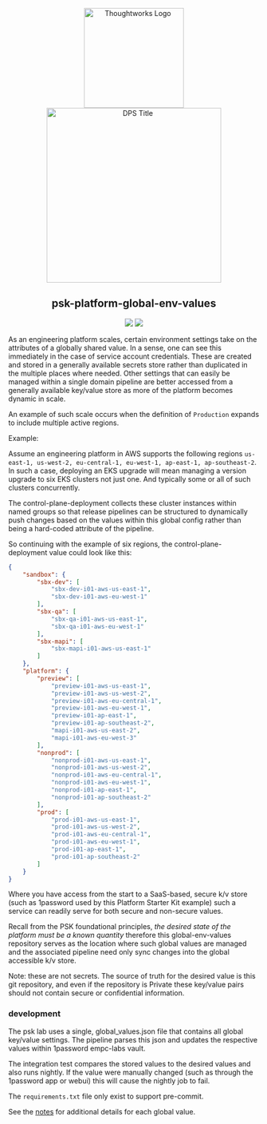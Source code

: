 <div align="center">
	<p>
	<img alt="Thoughtworks Logo" src="https://raw.githubusercontent.com/twplatformlabs/static/master/thoughtworks_flamingo_wave.png?sanitize=true" width=200 /><br />
	<img alt="DPS Title" src="https://raw.githubusercontent.com/twplatformlabs/static/master/EMPCPlatformStarterKitsImage.png?sanitize=true" width=350/><br />
	<h2>psk-platform-global-env-values</h2>
	<a href="https://opensource.org/licenses/MIT"><img src="https://img.shields.io/github/license/twplatformlabs/psk-platform-global-env-values"></a> <a href="https://aws.amazon.com"><img src="https://img.shields.io/badge/-deployed-blank.svg?style=social&logo=amazon"></a>
	</p>
</div>

As an engineering platform scales, certain environment settings take on the attributes of a globally shared value. In a sense, one can see this immediately in the case of service account credentials. These are created and stored in a generally available secrets store rather than duplicated in the multiple places where needed. Other settings that can easily be managed within a single domain pipeline are better accessed from a generally available key/value store as more of the platform becomes dynamic in scale.  

An example of such scale occurs when the definition of `Production` expands to include multiple active regions.  

Example:  

Assume an engineering platform in AWS supports the following regions `us-east-1, us-west-2, eu-central-1, eu-west-1, ap-east-1, ap-southeast-2`. In such a case, deploying an EKS upgrade will mean managing a version upgrade to six EKS clusters not just one. And typically some or all of such clusters concurrently.  

The control-plane-deployment collects these cluster instances within named groups so that release pipelines can be structured to dynamically push changes based on the values within this global config rather than being a hard-coded attribute of the pipeline.  

So continuing with the example of six regions, the control-plane-deployment value could look like this:  
```json
{
    "sandbox": {
        "sbx-dev": [
            "sbx-dev-i01-aws-us-east-1",
            "sbx-dev-i01-aws-eu-west-1"
        ],
        "sbx-qa": [
            "sbx-qa-i01-aws-us-east-1",
            "sbx-qa-i01-aws-eu-west-1"
        ],
        "sbx-mapi": [
            "sbx-mapi-i01-aws-us-east-1"
        ]
    },
    "platform": {
        "preview": [
            "preview-i01-aws-us-east-1",
            "preview-i01-aws-us-west-2",
            "preview-i01-aws-eu-central-1",
            "preview-i01-aws-eu-west-1",
            "preview-i01-ap-east-1",
            "preview-i01-ap-southeast-2",
            "mapi-i01-aws-us-east-2",
            "mapi-i01-aws-eu-west-3"
        ],
        "nonprod": [
            "nonprod-i01-aws-us-east-1",
            "nonprod-i01-aws-us-west-2",
            "nonprod-i01-aws-eu-central-1",
            "nonprod-i01-aws-eu-west-1",
            "nonprod-i01-ap-east-1",
            "nonprod-i01-ap-southeast-2"
        ],
        "prod": [
            "prod-i01-aws-us-east-1",
            "prod-i01-aws-us-west-2",
            "prod-i01-aws-eu-central-1",
            "prod-i01-aws-eu-west-1",
            "prod-i01-ap-east-1",
            "prod-i01-ap-southeast-2"
        ]
    }
}
```

Where you have access from the start to a SaaS-based, secure k/v store (such as 1password used by this Platform Starter Kit example) such a service can readily serve for both secure and non-secure values.  

Recall from the PSK foundational principles, _the desired state of the platform must be a known quantity_ therefore this global-env-values repository serves as the location where such global values are managed and the associated pipeline need only sync changes into the global accessible k/v store.  

Note: these are not secrets. The source of truth for the desired value is this git repository, and even if the repository is Private these key/value pairs should not contain secure or confidential information.  

### development

The psk lab uses a single, global_values.json file that contains all global key/value settings. The pipeline parses this json and updates the respective values within 1password empc-labs vault.  

The integration test compares the stored values to the desired values and also runs nightly. If the value were manually changed (such as through the 1password app or webui) this will cause the nightly job to fail.  

The `requirements.txt` file only exist to support pre-commit.  

See the [notes](notes.md) for additional details for each global value.  
